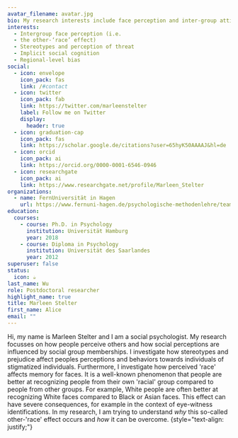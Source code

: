 ```yaml
---
avatar_filename: avatar.jpg
bio: My research interests include face perception and inter-group attitudes.
interests:
  - Intergroup face perception (i.e.
  - the other-‘race’ effect)
  - Stereotypes and perception of threat
  - Implicit social cognition
  - Regional-level bias
social:
  - icon: envelope
    icon_pack: fas
    link: /#contact
  - icon: twitter
    icon_pack: fab
    link: https://twitter.com/marleenstelter
    label: Follow me on Twitter
    display:
      header: true
  - icon: graduation-cap
    icon_pack: fas
    link: https://scholar.google.de/citations?user=65hyK50AAAAJ&hl=de
  - icon: orcid
    icon_pack: ai
    link: https://orcid.org/0000-0001-6546-0946
  - icon: researchgate
    icon_pack: ai
    link: https://www.researchgate.net/profile/Marleen_Stelter
organizations:
  - name: FernUniversität in Hagen
    url: https://www.fernuni-hagen.de/psychologische-methodenlehre/team/marleen.stelter.shtml
education:
  courses:
    - course: Ph.D. in Psychology
      institution: Universität Hamburg
      year: 2018
    - course: Diploma in Psychology
      institution: Universität des Saarlandes
      year: 2012
superuser: false
status:
  icon: ☕️
last_name: Wu
role: Postdoctoral researcher
highlight_name: true
title: Marleen Stelter
first_name: Alice
email: ""
---
```



Hi, my name is Marleen Stelter and I am a social psychologist. My research focusses on how people perceive others and how social perceptions are influenced by social group memberships. I investigate how stereotypes and prejudice affect peoples perceptions and behaviors towards individuals of stigmatized individuals. Furthermore, I investigate how perceived 'race' affects memory for faces. It is a well-known phenomenon that people are better at recognizing people from their own 'racial' group compared to people from other groups. For example, White people are often better at recognizing White faces compared to Black or Asian faces. This effect can have severe consequences, for example in the context of eye-witness identifications. In my research, I am trying to understand *why* this so-called other-'race' effect occurs and *how* it can be overcome.
{style="text-align: justify;"}